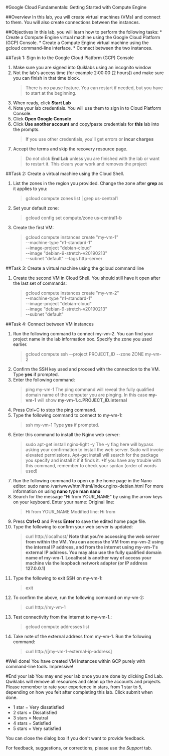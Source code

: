 #Google Cloud Fundamentals: Getting Started with Compute Engine

##Overview
In this lab, you will create virtual machines (VMs) and connect to them. You will also create connections between the instances.

##Objectives
In this lab, you will learn how to perform the following tasks:
    * Create a Compute Engine virtual machine using the Google Cloud Platform (GCP) Console.
    * Create a Compute Engine virtual machine using the gcloud command-line interface.
    * Connect between the two instances.

##Task 1: Sign in to the Google Cloud Platform (GCP) Console

1. Make sure you are signed into Quiklabs using an incognito window
2. Not the lab's access time (for example 2:00:00 [2 hours]) and make sure you can finish in that time block. 
    >There is no pause feature. You can restart if needed, but you have to start at the beginning.
3. When ready, click **Start Lab**
4. Note your lab credentials. You will use them to sign in to Cloud Platform Console.
5. Click **Open Google Console**
6. Click **Use another account** and copy/paste credentials for **this** lab into the prompts.
    >If you use other credentials, you'll get errors or **incur charges**
7. Accept the terms and skip the recovery resource page.
    >Do not click **End Lab** unless you are finished with the lab or want to restart it. This clears your work and removes the project

##Task 2: Create a virtual machine using the Cloud Shell.

1. List the zones in the region you provided. Change the zone after **grep** as it applies to you:
    >gcloud compute zones list | grep us-central1
2. Set your default zone:
    >gcloud config set compute/zone us-central1-b
3. Create the first VM:
    >gcloud compute instances create "my-vm-1" \
    >--machine-type "n1-standard-1" \
    >--image-project "debian-cloud" \
    >--image "debian-9-stretch-v20190213" \
    >--subnet "default"
    >--tags http-server

##Task 3: Create a virtual machine using the gcloud command line
1. Create the second VM in Cloud Shell. You should still have it open after the last set of commands:
    >gcloud compute instances create "my-vm-2" \
    >--machine-type "n1-standard-1" \
    >--image-project "debian-cloud" \
    >--image "debian-9-stretch-v20190213" \
    >--subnet "default"

##Task 4: Connect between VM instances
1. Run the following command to connect my-vm-2. You can find your project name in the lab information box. Specify the zone you used earlier.
    >gcloud compute ssh --project PROJECT_ID --zone ZONE my-vm-2
2. Confirm the SSH key used and proceed with the connection to the VM. Type **yes** if prompted.
3. Enter the following command:
    >ping my-vm-1
    The ping command will reveal the fully qualified domain name of the computer you are pinging. In this case **my-vm-1** will show **my-vm-1.c.PROJECT_ID.internal**
4. Press Ctrl+C to stop the ping command.
5. Type the following command to connect to my-vm-1:
    >ssh my-vm-1
    Type **yes** if prompted.
6. Enter this command to install the Nginx web server:
    >sudo apt-get install nginx-light -y
    The -y flag here will bypass asking your confirmation to install the web server. 
    Sudo will invoke elevated permissions. 
    Apt-get install will search for the package you specify and install it if it finds it.
    *If you have any trouble with this command, remember to check your syntax (order of words used)
7. Run the following command to open up the home page in the Nano editor:
    sudo nano /var/www/html/html/index.nginx-debian.html
    For more information on using **nano** type **man nano**
8. Search for the message "Hi from YOUR_NAME" by using the arrow keys on your keyboard. Enter your name:
    Original line:
    >Hi from YOUR_NAME
    Modified line:
    >Hi from <your name here>
9. Press **Ctrl+O** and Press **Enter** to save the edited home page file.
10. Type the following to confirm your web server is updated:
    >curl http://localhost/
    **Note that you're accessing the web server from within the VM. You can access the VM from my-vm-2 using the internal IP address, and from the internet using my-vm-1's external IP address. You may also use the fully qualified domain name of my-vm-1. Localhost is another way of access your machine via the loopback network adapter (or IP address 127.0.0.1)**
11. Type the following to exit SSH on my-vm-1:
    >exit
12. To confirm the above, run the following command on my-vm-2:
    >curl http://my-vm-1
13. Test connectivity from the internet to my-vm-1.:
    >gcloud compute addresses list
14. Take note of the external address from my-vm-1. Run the following command:
    >curl http://[my-vm-1-external-ip-address]

#Well done!
You have created VM Instances within GCP purely with command-line tools. Impressive!

#End your lab
You may end your lab once you are done by clicking End Lab. Qwiklabs will remove all resources and clean up the accounts and projects. Please remember to rate your experience in stars, from 1 star to 5, depending on how you felt after completing this lab.
Click submit when done.

* 1 star = Very dissatisfied
* 2 stars = Dissatisfied
* 3 stars = Neutral
* 4 stars = Satisfied
* 5 stars = Very satisfied

You can close the dialog box if you don't want to provide feedback.

For feedback, suggestions, or corrections, please use the *Support* tab.